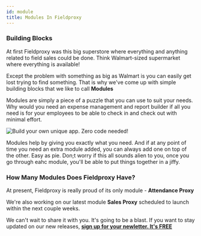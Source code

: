 ```yaml
---
id: module
title: Modules In Fieldproxy
---
```


### Building Blocks

At first Fieldproxy was this big superstore where everything and anything related to field sales could be done. Think Walmart-sized supermarket where everything is available!

Except the problem with something as big as Walmart is you can easily get lost trying to find something. That is why we've come up with simple building blocks that we like to call **Modules**

Modules are simply a piece of a puzzle that you can use to suit your needs. Why would you need an expense management and report builder if all you need is for your employees to be able to check in and check out with minimal effort.

![Build your own unique app. Zero code needed!](https://fpobstore.s3.sng01.cloud-object-storage.appdomain.cloud/1631515956981Blog%207.jpg)

Modules help by giving you exactly what you need. And if at any point of time you need an extra module added, you can always add one on top of the other. Easy as pie. Don;t worry if this all sounds alien to you, once you go through eahc module, you'll be able to put things together in a jiffy.

### How Many Modules Does Fieldproxy Have?

At present, Fieldproxy is really proud of its only module - **Attendance Proxy**

We're also working on our latest module **Sales Proxy** scheduled to launch within the next couple weeks.

We can't wait to share it with you. It's going to be a blast. If you want to stay updated on our new releases, **[sign up for your newletter. It's FREE](https://fieldproxydbytes.substack.com/)**

